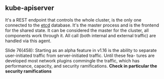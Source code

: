 ## kube-apiserver ##

It's a REST endpoint that controls the whole cluster, is the only one connected to the [etcd](etcd.md) database.
It's the master process and is the frontend for the shared state.
It can be considered the master for the cluster, all components work through it.
All call (both internal and external traffic) are handled via this agent.

Slide 76(458): Starting as an alpha feature in v1.16 is the ability to separate user-initiated traffic from server-initiated traffic. Until these fea-
tures are developed most network plugins commingle the traffic, which has performance, capacity, and security ramifications.
**Check in particular the security ramifications**

